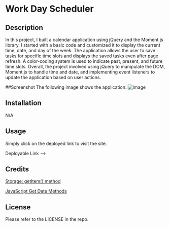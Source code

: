# Work Day Scheduler


## Description

In this project, I built a calendar application using jQuery and the Moment.js library. I started with a basic code and customized it to display the current time, date, and day of the week. The application allows the user to save tasks for specific time slots and displays the saved tasks even after page refresh. A color-coding system is used to indicate past, present, and future time slots. Overall, the project involved using jQuery to manipulate the DOM, Moment.js to handle time and date, and implementing event listeners to update the application based on user actions.

##Screenshot
The following image shows the application:
![image](https://github.com/VinlandMoon/Work-Day-Scheduler/assets/141980229/5a507cc1-6e97-4905-9c6d-5897f505be92)






## Installation

N/A
## Usage

Simply click on the deployed link to visit the site.

Deployable Link --> []()

## Credits

[Storage: getItem() method](https://developer.mozilla.org/en-US/docs/Web/API/Storage/getItem)

[JavaScript Get Date Methods](https://www.w3schools.com/js/js_date_methods.asp)
## License

Please refer to the LICENSE in the repo.
